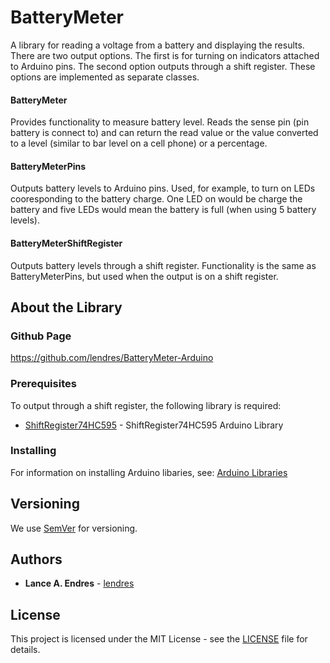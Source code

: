 # BatteryMeter

A library for reading a voltage from a battery and displaying the results.  There are two output options.  The first is for turning on indicators attached to Arduino pins.  The second option outputs through a shift register.  These options are implemented as separate classes.

#### BatteryMeter
Provides functionality to measure battery level.  Reads the sense pin (pin battery is connect to) and can return the read value or the value converted to a level (similar to bar level on a cell phone) or a percentage.

#### BatteryMeterPins
Outputs battery levels to Arduino pins.  Used, for example, to turn on LEDs cooresponding to the battery charge.  One LED on would be charge the battery and five LEDs would mean the battery is full (when using 5 battery levels).

#### BatteryMeterShiftRegister
Outputs battery levels through a shift register.  Functionality is the same as BatteryMeterPins, but used when the output is on a shift register.


## About the Library
### Github Page

https://github.com/lendres/BatteryMeter-Arduino


### Prerequisites

To output through a shift register, the following library is required:

* [ShiftRegister74HC595](https://timodenk.com/blog/shift-register-arduino-library/) - ShiftRegister74HC595 Arduino Library


### Installing

For information on installing Arduino libaries, see: [Arduino Libraries](http://www.arduino.cc/en/Guide/Libraries)


## Versioning

We use [SemVer](http://semver.org/) for versioning.

## Authors

* **Lance A. Endres** - [lendres](https://github.com/lendres)

## License

This project is licensed under the MIT License - see the [LICENSE](LICENSE) file for details.
